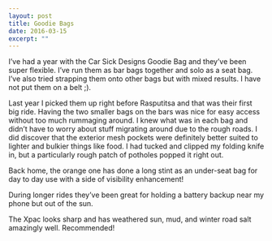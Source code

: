 ```yaml
---
layout: post
title: Goodie Bags
date: 2016-03-15
excerpt: ""
---
```


I’ve had a year with the Car Sick Designs Goodie Bag and they’ve been super flexible. I’ve run them as bar bags together and solo as a seat bag. I’ve also tried strapping them onto other bags but with mixed results. I have not put them on a belt ;).

Last year I picked them up right before Rasputitsa and that was their first big ride. Having the two smaller bags on the bars was nice for easy access without too much rummaging around. I knew what was in each bag and didn’t have to worry about stuff migrating around due to the rough roads. I did discover that the exterior mesh pockets were definitely better suited to lighter and bulkier things like food. I had tucked and clipped my folding knife in, but a particularly rough patch of potholes popped it right out.

Back home, the orange one has done a long stint as an under-seat bag for day to day use with a side of visibility enhancement!

During longer rides they’ve been great for holding a battery backup near my phone but out of the sun.

The Xpac looks sharp and has weathered sun, mud, and winter road salt amazingly well. Recommended!
